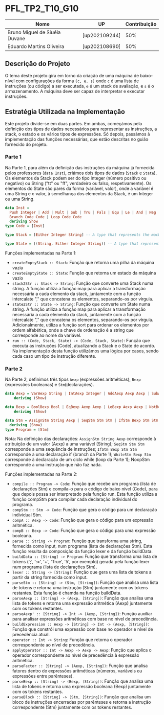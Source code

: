 # PFL_TP2_T10_G10

| Nome                         | UP            | Contribuição |
| ------------                 | ------------  |------------  |
| Bruno Miguel de Siuéia Duvane| [up202109244] |50%           |
| Eduardo Martins Oliveira     | [up202108690] |50%           |

## Descrição do Projeto

O tema deste projeto gira em torno da criação de uma máquina de baixo-nível com configurações da forma `(c, e, s)` onde `c` é uma lista de instruções (ou código) a ser executada, `e` é um stack de avaliação, e `s` é o armazenamento. A máquina deve ser capaz de interpretar e executar instruções.

## Estratégia Utilizada na Implementação

Este projeto divide-se em duas partes. Em ambas, começámos pela definição dos tipos de dados necessários para representar as instruções, a stack, o estado e os vários tipos de expressões. Só depois, passámos à implementação das funções necessárias, que estão descritas no guião fornecido do projeto.

### Parte 1

Na Parte 1, para além da definição das instruções da máquina já fornecida pelos professores (`data Inst`), criámos dois tipos de dados (`Stack` e `State`). Os elementos da Stack podem ser do tipo Integer (número positivo ou negativo) ou String ("tt" ou "ff", verdadeiro ou falso, respetivamente). Os elementos do State são pares da forma (variável, valor), onde a variável é uma String e o valor, à semelhança dos elementos da Stack, é um Integer ou uma String.

```haskell
data Inst =
  Push Integer | Add | Mult | Sub | Tru | Fals | Equ | Le | And | Neg | Fetch String | Store String | Noop |
  Branch Code Code | Loop Code Code
  deriving Show
type Code = [Inst] 
```

```haskell
type Stack = [Either Integer String] -- A type that represents the machine’s stack

type State = [(String, Either Integer String)] -- A type that represents the machine’s state
```

Funções implementadas na Parte 1:

- `createEmptyStack :: Stack`: Função que retorna uma pilha da máquina vazia
- `createEmptyState :: State`: Função que retorna um estado da máquina vazio
- `stack2Str :: Stack -> String`: Função que converte uma Stack numa string. A função utiliza a função map para aplicar a transformação necessária a cada elemento da stack, juntamente com a função intercalate "," que concatena os elementos, separando-os por vírgula. 
- `state2Str :: State -> String`: Função que converte um State numa string. A função utiliza a função map para aplicar a transformação necessária a cada elemento da stack, juntamente com a função intercalate "," que concatena os elementos, separando-os por vírgula. Adicionalmente, utiliza a função sort para ordenar os elementos por ordem alfabética, onde a chave de ordenação é a string que corresponde ao nome da variável.
- `run :: (Code, Stack, State) -> (Code, Stack, State)`: Função que executa as instruções (Code), atualizando a Stack e o State de acordo. Na implementação desta função utilizámos uma lógica por casos, sendo cada caso um tipo de instrução diferente. 

### Parte 2 

Na Parte 2, definimos três tipos `Aexp` (expressões aritméticas), `Bexp` (expressões booleanas) e `Stm`(declarações). 

```haskell
data Aexp = VarAexp String | IntAexp Integer | AddAexp Aexp Aexp | SubAexp Aexp Aexp | MultAexp Aexp Aexp
    deriving (Show)

data Bexp = BoolBexp Bool | EqBexp Aexp Aexp | LeBexp Aexp Aexp | NotBexp Bexp | AndBexp Bexp Bexp
    deriving (Show)

data Stm = AssignStm String Aexp | SeqStm Stm Stm | IfStm Bexp Stm Stm | WhileStm Bexp Stm | NoopStm
  deriving (Show)
type Program = [Stm] 
```

Nota: Na definição das declarações: `AssignStm String Aexp` corresponde à atribuição de um valor (Aexp) a uma variável (String); `SeqStm Stm Stm` corresponde a uma sequência de instruções; `IfStm Bexp Stm Stm` corresponde a uma declaração if (branch da Parte 1); `WhileStm Bexp Stm` corresponde à declaração de um ciclo while (loop da Parte 1); NoopStm corresponde a uma instrução que não faz nada.

Funções implementadas na Parte 2:

- `compile :: Program -> Code`: Função que recebe um programa (lista de declarações Stm) e compila-o para o código de baixo nível (Code), para que depois possa ser interpretado pela função run. Esta função utiliza a função compStm para compilar cada declaração individual do programa.
- `compStm :: Stm -> Code`: Função que gera o código para um declaração individual Stm.
- `compA :: Aexp -> Code`: Função que gera o código para um expressão aritmética.
- `compB :: Bexp -> Code`: Função que gera o código para uma expressão booleana.
- `parse :: String -> Program`: Função que transforma uma string, fornecida como input, num programa (lista de declarações Stm). Esta função resulta da composição da função lexer e da função buildData.
- `buildData :: [String] -> Program`: Função que transforma uma lista de tokens (';', ':=', '+', 'True', '5', por exemplo) gerada pela função lexer num programa (lista de declarações Stm).
- `lexer :: String -> [String]`: Função que gera uma lista de tokens a partir da string fornecida como input.
- `parseStm :: [String] -> (Stm, [String])`: Função que analisa uma lista de tokens e retorna uma instrução (Stm) juntamente com os tokens restantes. Esta função é chamda na função buildData.
- `parseAexp :: [String] -> (Aexp, [String])`: Função que analisa uma lista de tokens e retorna uma expressão aritmética (Aexp) juntamente com os tokens restantes.
- `parseAexp' :: [String] -> Int -> (Aexp, [String])`: Função auxiliar para analisar expressões aritméticas com base no nível de precedência.
- `buildExpression :: Aexp -> [String] -> Int -> (Aexp, [String])`: Função que constrói uma expressão com base no operador e nível de precedência atual.
- `operator :: Int -> String`: Função que retorna o operador correspondente ao nível de precedência.
- `applyOperator :: Int -> Aexp -> Aexp -> Aexp`: Função que aplica o operador correspondente ao nível de precedência à expressão aritmética.
- `parseFactor :: [String] -> (Aexp, [String])`: Função que analisa fatores dentro de expressões aritméticas (números, variáveis ou expressões entre parênteses).
- `parseBexp :: [String] -> (Bexp, [String])`: Função que analisa uma lista de tokens e retorna uma expressão booleana (Bexp) juntamente com os tokens restantes.
- `parseBlock :: [String] -> (Stm, [String])`: Função que analisa um bloco de instruções encerradas por parênteses e retorna a instrução correspondente (Stm) juntamente com os tokens restantes.
